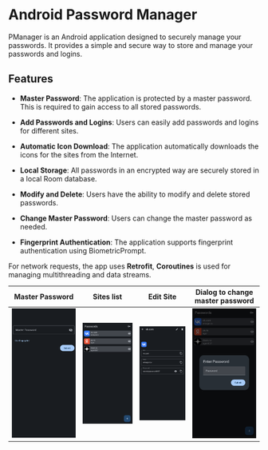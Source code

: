 # Android Password Manager

PManager is an Android application designed to securely manage your passwords. It provides a simple and secure way to store and manage your passwords and logins.

## Features

- **Master Password**: The application is protected by a master password. This is required to gain access to all stored passwords.

- **Add Passwords and Logins**: Users can easily add passwords and logins for different sites.

- **Automatic Icon Download**: The application automatically downloads the icons for the sites from the Internet.

- **Local Storage**: All passwords in an encrypted way are securely stored in a local Room database.

- **Modify and Delete**: Users have the ability to modify and delete stored passwords.

- **Change Master Password**: Users can change the master password as needed.

- **Fingerprint Authentication**: The application supports fingerprint authentication using BiometricPrompt.

For network requests, the app uses **Retrofit**, **Coroutines** is used for managing multithreading and data streams.

| Master Password                                              | Sites list                               | Edit Site                                | Dialog to change master password         |
|--------------------------------------------------------------|------------------------------------------|------------------------------------------|------------------------------------------|
| ![Screenshot 1](/screenshots/Screenshot_20240318-164200.png) | ![Screenshot 2](/screenshots/Screenshot_20240318-164347.png) | ![Screenshot 3](/screenshots/Screenshot_20240318-165527.png) | ![Screenshot 4](/screenshots/Screenshot_20240318-164404.png) |
